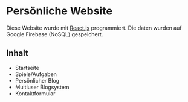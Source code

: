 # Persönliche Website

Diese Website wurde mit <a href="https://github.com/facebook/react">React.js</a> programmiert.
Die daten wurden auf Google Firebase (NoSQL) gespeichert.

<h2>Inhalt</h2>
<ul>
  <li>
    Startseite
  </li>
   <li>
    Spiele/Aufgaben
  </li>
   <li>
    Persönlicher Blog
  </li>
   <li>
    Multiuser Blogsystem
  </li>
   <li>
    Kontaktformular
  </li>
</ul>

